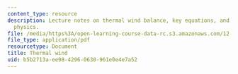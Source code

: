 ```yaml
---
content_type: resource
description: Lecture notes on thermal wind balance, key equations, and the underlying
  physics.
file: /media/https%3A/open-learning-course-data-rc.s3.amazonaws.com/12-307-weather-and-climate-laboratory-spring-2009/b5b2713aee9842960630961e0e4e7a52_thermal_wind.pdf
file_type: application/pdf
resourcetype: Document
title: Thermal wind
uid: b5b2713a-ee98-4296-0630-961e0e4e7a52
---
```

